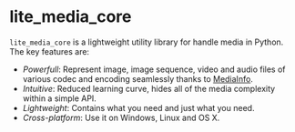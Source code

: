 # lite_media_core

`lite_media_core` is a lightweight utility library for handle media in Python.
The key features are:

* *Powerfull*: Represent image, image sequence, video and audio files of various codec and encoding seamlessly thanks to [MediaInfo](https://mediaarea.net/en/MediaInfo).
* *Intuitive*: Reduced learning curve, hides all of the media complexity within a simple API.
* *Lightweight*: Contains what you need and just what you need.
* *Cross-platform*: Use it on Windows, Linux and OS X.

